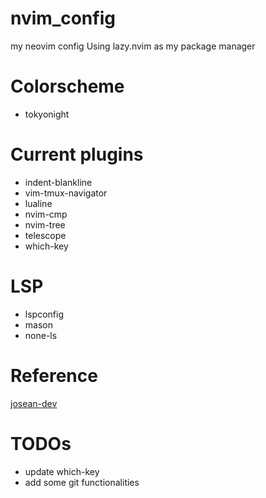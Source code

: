 # nvim_config
my neovim config
Using lazy.nvim as my package manager

# Colorscheme
- tokyonight

# Current plugins
- indent-blankline
- vim-tmux-navigator
- lualine
- nvim-cmp
- nvim-tree
- telescope
- which-key

# LSP
- lspconfig
- mason
- none-ls

# Reference
[josean-dev](https://github.com/josean-dev/dev-environment-files)

# TODOs
- update which-key
- add some git functionalities
